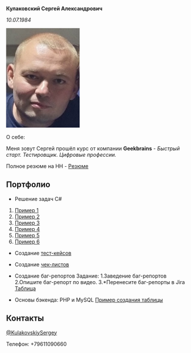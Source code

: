 **Кулаковский Сергей Александрович**

*10.07.1984*

![моё фото](/1658944129992.jpg)

О себе:

Меня зовут Сергей прошёл курс от компании **Geekbrains** - *Быстрый старт. Тестировщик. Цифровые профессии.*

Полное резюме на HH - [Резюме](https://voronezh.hh.ru/applicant/resumes/view?resume=fbd71642ff0b7afbce0039ed1f737038473832)

## Портфолио 

* Решение задач С# 
1. [Пример 1](https://github.com/Zemburych/ZADACHI100.git)
2. [Пример 2](https://github.com/Zemburych/HOMEwork02.git)
3. [Пример 3](https://github.com/Zemburych/Itog.git)
4. [Пример 4](https://github.com/Zemburych/Seminar07.git)
5. [Пример 5](https://github.com/Zemburych/Seminar08.git)
6. [Пример 6](https://github.com/Zemburych/Seminar09.git)

* Создание [тест-кейсов](https://docs.google.com/spreadsheets/d/1-lSaqgG6rMfuUhtcYBRCVFitoplysJLe/edit?usp=sharing&ouid=103849913720268037547&rtpof=true&sd=true)

* Создание [чек-листов](https://docs.google.com/spreadsheets/d/1-NBdSP-sgYfe_gwycdm3VqwvGEgeI5AJ/edit?usp=sharing&ouid=103849913720268037547&rtpof=true&sd=true)


* Создание баг-репортов
Задание:
1.Заведение баг-репортов
2.Опишите баг-репорт по видео. 
3.*Перенесите баг-репорты в Jira
[Таблица](https://docs.google.com/spreadsheets/d/1-gEn0v9VPeD9zSffYIyIge6eV3WKFQv1/edit#gid=1690327606)

* Основы бэкенда: PHP и MySQL [Пример создания таблицы](https://drive.google.com/file/d/10YNmhQGb4D8vDAo_E6vpIIo3zrpG1mBv/view?usp=sharing)



## Контакты
[@KulakovskiySergey](https://t.me/KulakovskiySergey "Telegram channel")

Телефон: +79611090660
